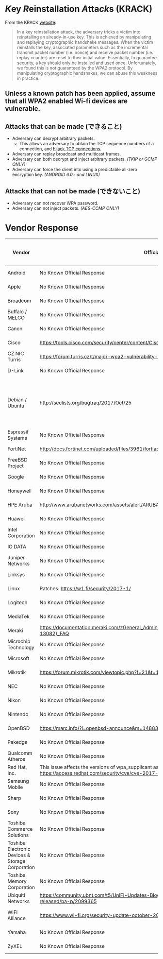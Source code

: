 # *K*ey *R*einstallation *A*tta*ck*s (KRACK)

From the KRACK <a href="https://www.krackattacks.com/">website</a>:
> In a key reinstallation attack, the adversary tricks a victim into reinstalling an already-in-use key. This is achieved by manipulating and replaying cryptographic handshake messages. When the victim reinstalls the key, associated parameters such as the incremental transmit packet number (i.e. nonce) and receive packet number (i.e. replay counter) are reset to their initial value. Essentially, to guarantee security, a key should only be installed and used once. Unfortunately, we found this is not guaranteed by the WPA2 protocol. By manipulating cryptographic handshakes, we can abuse this weakness in practice.

## Unless a known patch has been applied, assume that all WPA2 enabled Wi-fi devices are vulnerable.

## Attacks that can be made (できること)
* Adversary can decrypt arbitrary packets.
  * This allows an adversary to obtain the TCP sequence numbers of a connection, and <a href="https://en.wikipedia.org/wiki/TCP_sequence_prediction_attack">hijack TCP connections</a>.
* Adversary can replay broadcast and multicast frames.
* Adversary can both decrypt and inject arbitrary packets. *(TKIP or GCMP ONLY)*
* Adversary can force the client into using a predictable all-zero encryption key. *(ANDROID 6.0+ and LINUX)*

## Attacks that can not be made (できないこと)
* Adversary can not recover WPA password.
* Adversary can not inject packets. *(AES-CCMP ONLY)*


# Vendor Response

| Vendor                                           | Official Response                                                                                               | Comment                                                                                                                                                                                                                                                                                                                                                                                                                                                                                                                                                                                                                                                                                                                                                         | Last Checked | Last Updated | Date Notified by CERT |
|--------------------------------------------------|-----------------------------------------------------------------------------------------------------------------|-----------------------------------------------------------------------------------------------------------------------------------------------------------------------------------------------------------------------------------------------------------------------------------------------------------------------------------------------------------------------------------------------------------------------------------------------------------------------------------------------------------------------------------------------------------------------------------------------------------------------------------------------------------------------------------------------------------------------------------------------------------------|--------------|--------------|-----------------------|
| Android                                          | No Known Official Response                                                                                      | Android 6.0 and above affected (Android uses wpa_supplicant and therefore is affected).                                                                                                                                                                                                                                                                                                                                                                                                                                                                                                                                                                                                                                                                         | 2017-10-16   | 2017-10-16   |                       |
| Apple                                            | No Known Official Response                                                                                      | N/A                                                                                                                                                                                                                                                                                                                                                                                                                                                                                                                                                                                                                                                                                                                                                             | 2017-10-16   | 2017-10-16   |                       |
| Broadcom                                         | No Known Official Response                                                                                      | N/A                                                                                                                                                                                                                                                                                                                                                                                                                                                                                                                                                                                                                                                                                                                                                             | 2017-10-16   | 2017-10-16   |                       |
| Buffalo / MELCO                                  | No Known Official Response                                                                                      | N/A                                                                                                                                                                                                                                                                                                                                                                                                                                                                                                                                                                                                                                                                                                                                                             | 2017-10-16   | 2017-10-16   |                       |
| Canon                                            | No Known Official Response                                                                                      | N/A                                                                                                                                                                                                                                                                                                                                                                                                                                                                                                                                                                                                                                                                                                                                                             | 2017-10-16   | 2017-10-16   |                       |
| Cisco                                            | https://tools.cisco.com/security/center/content/CiscoSecurityAdvisory/cisco-sa-20171016-wpa                     | Multiple Cisco wireless products are affected by these vulnerabilities.                                                                                                                                                                                                                                                                                                                                                                                                                                                                                                                                                                                                                                                                                         | 2017-10-16   | 2017-10-16   | 28 Aug 2017           |
| CZ.NIC Turris                                    | https://forum.turris.cz/t/major-wpa2-vulnerability-to-be-disclosed/5363/8                                       | via @spike411: CZ.NIC Turris team is testing a fix (backported from hostapd upstream):https://gitlab.labs.nic.cz/turris/openwrt/commit/a60970f33f65bfb1d531ce822bfd28ee049a702f                                                                                                                                                                                                                                                                                                                                                                                                                                                                                                                                                                                 | 2017-10-16   | 2017-10-16   |                       |
| D-Link                                           | No Known Official Response                                                                                      | N/A                                                                                                                                                                                                                                                                                                                                                                                                                                                                                                                                                                                                                                                                                                                                                             | 2017-10-16   | 2017-10-16   |                       |
| Debian / Ubuntu                                  | http://seclists.org/bugtraq/2017/Oct/25                                                                         | * Add patches to fix WPA protocol vulnerabilities (CVE-2017-13077,    CVE-2017-13078, CVE-2017-13079, CVE-2017-13080, CVE-2017-13081,    CVE-2017-13082, CVE-2017-13086, CVE-2017-13087, CVE-2017-13088):    - hostapd: Avoid key reinstallation in FT handshake    - Prevent reinstallation of an already in-use group key    - Extend protection of GTK/IGTK reinstallation of WNM-Sleep Mode cases    - Fix PTK rekeying to generate a new ANonce    - TDLS: Reject TPK-TK reconfiguration    - WNM: Ignore WNM-Sleep Mode Response if WNM-Sleep Mode has not been used    - WNM: Ignore WNM-Sleep Mode Response without pending request    - FT: Do not allow multiple Reassociation Response frames    - TDLS: Ignore incoming TDLS Setup Response retries | 2017-10-16   | 2017-10-16   |                       |
| Espressif Systems                                | No Known Official Response                                                                                      |                                                                                                                                                                                                                                                                                                                                                                                                                                                                                                                                                                                                                                                                                                                                                                 | 2017-10-16   | 2017-10-16   | 22 Sep 2017           |
| FortiNet                                         | http://docs.fortinet.com/uploaded/files/3961/fortiap-v5.6.1-release-notes.pdf                                   | FortiAP 5.6.1 is no longer vulnerable to the following CVE Reference:...CVE-2017-13077CVE-2017-13078CVE-2017-13079CVE-2017-13080CVE-2017-13081CVE-2017-13082                                                                                                                                                                                                                                                                                                                                                                                                                                                                                                                                                                                                    | 2017-10-16   | 2017-10-16   |                       |
| FreeBSD Project                                  | No Known Official Response                                                                                      | N/A                                                                                                                                                                                                                                                                                                                                                                                                                                                                                                                                                                                                                                                                                                                                                             | 2017-10-16   | 2017-10-16   | 28 Aug 2017           |
| Google                                           | No Known Official Response                                                                                      | N/A                                                                                                                                                                                                                                                                                                                                                                                                                                                                                                                                                                                                                                                                                                                                                             | 2017-10-16   | 2017-10-16   |                       |
| Honeywell                                           | No Known Official Response                                                                                      | N/A                                                                                                                                                                                                                                                                                                                                                                                                                                                                                                                                                                                                                                                                                                                                                             | 2017-10-16   | 2017-10-16   |                       |
| HPE Aruba                                        | http://www.arubanetworks.com/assets/alert/ARUBA-PSA-2017-007.txt                                                | N/A                                                                                                                                                                                                                                                                                                                                                                                                                                                                                                                                                                                                                                                                                                                                                             | 2017-10-16   | 2017-10-16   | 28 Aug 2017           |
| Huawei                                           | No Known Official Response                                                                                      | N/A                                                                                                                                                                                                                                                                                                                                                                                                                                                                                                                                                                                                                                                                                                                                                             | 2017-10-16   | 2017-10-16   |                       |
| Intel Corporation                                | No Known Official Response                                                                                      | N/A                                                                                                                                                                                                                                                                                                                                                                                                                                                                                                                                                                                                                                                                                                                                                             | 2017-10-16   | 2017-10-16   | 28 Aug 2017           |
| IO DATA                                          | No Known Official Response                                                                                      | N/A                                                                                                                                                                                                                                                                                                                                                                                                                                                                                                                                                                                                                                                                                                                                                             | 2017-10-16   | 2017-10-16   |                       |
| Juniper Networks                                 | No Known Official Response                                                                                      | N/A                                                                                                                                                                                                                                                                                                                                                                                                                                                                                                                                                                                                                                                                                                                                                             | 2017-10-16   | 2017-10-16   | 28 Aug 2017           |
| Linksys                                          | No Known Official Response                                                                                      | N/A                                                                                                                                                                                                                                                                                                                                                                                                                                                                                                                                                                                                                                                                                                                                                             | 2017-10-16   | 2017-10-16   |                       |
| Linux                                            | Patches: https://w1.fi/security/2017-1/                                                                         | wpa_supplicant version 2.4 and above is affected. Linux's wpa_supplicant v2.6 is also vulnerable to the installation of an all-zero encryption key in the 4-way handshake.                                                                                                                                                                                                                                                                                                                                                                                                                                                                                                                                                                                      | 2017-10-16   | 2017-10-16   |                       |
| Logitech                                            | No Known Official Response                                                                                      | N/A                                                                                                                                                                                                                                                                                                                                                                                                                                                                                                                                                                                                                                                                                                                                                             | 2017-10-16   | 2017-10-16   |                       |
| MediaTek                                         | No Known Official Response                                                                                      | N/A                                                                                                                                                                                                                                                                                                                                                                                                                                                                                                                                                                                                                                                                                                                                                             | 2017-10-16   | 2017-10-16   |                       |
| Meraki                                           | https://documentation.meraki.com/zGeneral_Administration/Support/802.11r_Vulnerability_(CVE%3A_2017-13082)_FAQ  | Fixed for Cisco Meraki in 24.11 and 25.7                                                                                                                                                                                                                                                                                                                                                                                                                                                                                                                                                                                                                                                                                                                        | 2017-10-16   | 2017-10-16   |                       |
| Microchip Technology                             | No Known Official Response                                                                                      | N/A                                                                                                                                                                                                                                                                                                                                                                                                                                                                                                                                                                                                                                                                                                                                                             | 2017-10-16   | 2017-10-16   | 28 Aug 2017           |
| Microsoft                                        | No Known Official Response                                                                                      | N/A                                                                                                                                                                                                                                                                                                                                                                                                                                                                                                                                                                                                                                                                                                                                                             | 2017-10-16   | 2017-10-16   |                       |
| Mikrotik                                         | https://forum.mikrotik.com/viewtopic.php?f=21&t=126695                                                          | We released fixed versions last week, so if you upgrade your devices routinely, no further action is required.                                                                                                                                                                                                                                                                                                                                                                                                                                                                                                                                                                                                                                                  | 2017-10-16   | 2017-10-16   |                       |
| NEC                                              | No Known Official Response                                                                                      | N/A                                                                                                                                                                                                                                                                                                                                                                                                                                                                                                                                                                                                                                                                                                                                                             | 2017-10-16   | 2017-10-16   |                       |
| Nikon                                            | No Known Official Response                                                                                      | N/A                                                                                                                                                                                                                                                                                                                                                                                                                                                                                                                                                                                                                                                                                                                                                             | 2017-10-16   | 2017-10-16   |                       |
| Nintendo                                         | No Known Official Response                                                                                      | N/A                                                                                                                                                                                                                                                                                                                                                                                                                                                                                                                                                                                                                                                                                                                                                             | 2017-10-16   | 2017-10-16   |                       |
| OpenBSD                                          | https://marc.info/?l=openbsd-announce&m=148839684520133&w=2                                                     | This problem only affects OpenBSD clients. OpenBSD access points are unaffected. The problem has been fixed in -current. For 5.9 and 6.0 the following errata patches are available.                                                                                                                                                                                                                                                                                                                                                                                                                                                                                                                                                                            | 2017-10-16   | 2017-10-16   |                       |
| Pakedge                                          | No Known Official Response                                                                                      | Via @spike411 "They have acknowledged they have received my enquiry but don’t have any info about the state of this vulnerability in their products."                                                                                                                                                                                                                                                                                                                                                                                                                                                                                                                                                                                                           | 2017-10-16   | 2017-10-16   |                       |
| Qualcomm Atheros                                 | No Known Official Response                                                                                      | N/A                                                                                                                                                                                                                                                                                                                                                                                                                                                                                                                                                                                                                                                                                                                                                             | 2017-10-16   | 2017-10-16   |                       |
| Red Hat, Inc.                                    | This issue affects the versions of wpa_supplicant as shipped with Red Hat Enterprise Linux 6 and 7. https://access.redhat.com/security/cve/cve-2017-13087                                                                                      | N/A                                                                                                                                                                                                                                                                                                                                                                                                                                                                                                                                                                                                                                                                                                                                                             | 2017-10-16   | 2017-10-16   | 28 Aug 2017           |
| Samsung Mobile                                   | No Known Official Response                                                                                      | N/A                                                                                                                                                                                                                                                                                                                                                                                                                                                                                                                                                                                                                                                                                                                                                             | 2017-10-16   | 2017-10-16   | 28 Aug 2017           |
| Sharp                                            | No Known Official Response                                                                                      | N/A                                                                                                                                                                                                                                                                                                                                                                                                                                                                                                                                                                                                                                                                                                                                                             | 2017-10-16   | 2017-10-16   |                       |
| Sony                                             | No Known Official Response                                                                                      | N/A                                                                                                                                                                                                                                                                                                                                                                                                                                                                                                                                                                                                                                                                                                                                                             | 2017-10-16   | 2017-10-16   |                       |
| Toshiba Commerce Solutions                       | No Known Official Response                                                                                      | N/A                                                                                                                                                                                                                                                                                                                                                                                                                                                                                                                                                                                                                                                                                                                                                             | 2017-10-16   | 2017-10-16   | 15 Sep 2017           |
| Toshiba Electronic Devices & Storage Corporation | No Known Official Response                                                                                      | N/A                                                                                                                                                                                                                                                                                                                                                                                                                                                                                                                                                                                                                                                                                                                                                             | 2017-10-16   | 2017-10-16   | 28 Aug 2017           |
| Toshiba Memory Corporation                       | No Known Official Response                                                                                      | N/A                                                                                                                                                                                                                                                                                                                                                                                                                                                                                                                                                                                                                                                                                                                                                             | 2017-10-16   | 2017-10-16   | 28 Aug 2017           |
| Ubiquiti Networks                                | https://community.ubnt.com/t5/UniFi-Updates-Blog/FIRMWARE-3-9-3-7537-for-UAP-USW-has-been-released/ba-p/2099365 | Ubiquiti has released 3.9.3.7537 in beta to mitigate these vulnerabilities in UniFi APs that have a client mode. mFi devices are likely vulnerable and [no statement or patch](https://community.ubnt.com/t5/mFi/KRACK-WPA2-broken-Plans-for-mFi-hardware-fixes/m-p/2099826) has been released.                                                                                                                                                                                                                                                                                                                                                                                                                                                                                                                                                                                                                                                                                     | 2017-10-16   | 2017-10-16   |                       |
| WiFi Alliance                                    | https://www.wi-fi.org/security-update-october-2017                                                              | Users should refer to their Wi-Fi device vendor’s website or security advisories to determine if their device has been affected and has an update available. As always, Wi-Fi users should ensure they have installed the latest recommended updates from device manufacturers.                                                                                                                                                                                                                                                                                                                                                                                                                                                                                 | 2017-10-16   | 2017-10-16   |                       |
| Yamaha                                           | No Known Official Response                                                                                      | N/A                                                                                                                                                                                                                                                                                                                                                                                                                                                                                                                                                                                                                                                                                                                                                             | 2017-10-16   | 2017-10-16   |                       |
| ZyXEL                                            | No Known Official Response                                                                                      | N/A                                                                                                                                                                                                                                                                                                                                                                                                                                                                                                                                                                                                                                                                                                                                                             | 2017-10-16   | 2017-10-16   | 28 Aug 2017           |
